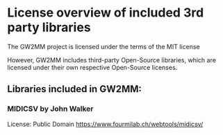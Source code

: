 # License overview of included 3rd party libraries

The GW2MM project is licensed under the terms of the MIT license

However, GW2MM includes third-party Open-Source libraries,
which are licensed under their own respective Open-Source licenses.


## Libraries included in GW2MM:

### MIDICSV by John Walker
License: Public Domain
https://www.fourmilab.ch/webtools/midicsv/
